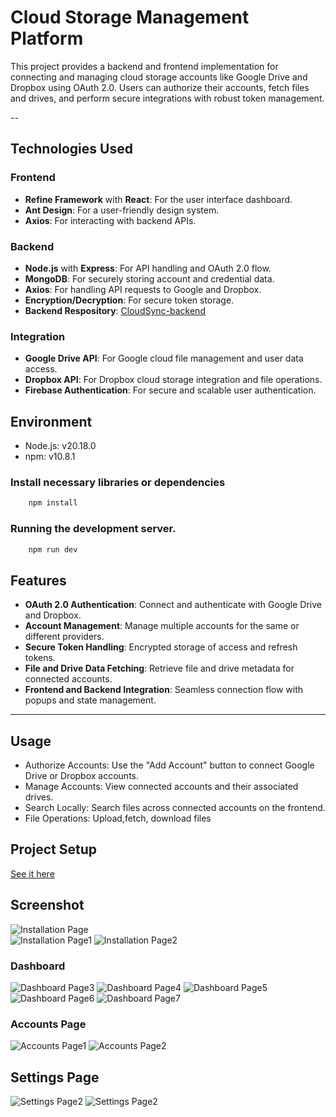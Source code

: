 # Cloud Storage Management Platform

This project provides a backend and frontend implementation for connecting and managing cloud storage accounts like Google Drive and Dropbox using OAuth 2.0. Users can authorize their accounts, fetch files and drives, and perform secure integrations with robust token management.

--

## **Technologies Used**

### **Frontend**
- **Refine Framework** with **React**: For the user interface dashboard.
- **Ant Design**: For a user-friendly design system.
- **Axios**: For interacting with backend APIs.


### **Backend**
- **Node.js** with **Express**: For API handling and OAuth 2.0 flow.
- **MongoDB**: For securely storing account and credential data.
- **Axios**: For handling API requests to Google and Dropbox.
- **Encryption/Decryption**: For secure token storage.
- **Backend Respository**: [CloudSync-backend](https://github.com/SwS651/CloudSync-backend)

### **Integration**
- **Google Drive API**: For Google cloud file management and user data access.
- **Dropbox API**: For Dropbox cloud storage integration and file operations.
- **Firebase Authentication**: For secure and scalable user authentication.

## Environment
- Node.js: v20.18.0
- npm: v10.8.1

### Install necessary libraries or dependencies
```bash
    npm install
```

### Running the development server.

```bash
    npm run dev
```

## **Features**

- **OAuth 2.0 Authentication**: Connect and authenticate with Google Drive and Dropbox.
- **Account Management**: Manage multiple accounts for the same or different providers.
- **Secure Token Handling**: Encrypted storage of access and refresh tokens.
- **File and Drive Data Fetching**: Retrieve file and drive metadata for connected accounts.
- **Frontend and Backend Integration**: Seamless connection flow with popups and state management.

---

## Usage
- Authorize Accounts: Use the "Add Account" button to connect Google Drive or Dropbox accounts.
- Manage Accounts: View connected accounts and their associated drives.
- Search Locally: Search files across connected accounts on the frontend.
- File Operations: Upload,fetch, download files

## Project Setup

[See it here](documentation/CloudSync%20Platform%20Project%20Setup.pdf)

## Screenshot
![Installation Page](https://github.com/SwS651/CloudSync-frontend/blob/main/documentation/Images/Picture1.png) <br/>
![Installation Page1](documentation/Images/Picture2.png)
![Installation Page2](documentation/Images/Picture3.png)

### Dashboard
![Dashboard Page3](documentation/Images/Picture4.png)
![Dashboard Page4](documentation/Images/Picture5.png)
![Dashboard Page5](documentation/Images/Picture6.png)
![Dashboard Page6](documentation/Images/Picture7.png)
![Dashboard Page7](documentation/Images/Picture8.png)

### Accounts Page
![Accounts Page1](documentation/Images/Picture10.png)
![Accounts Page2](documentation/Images/Picture11.png)

## Settings Page
![Settings Page2](documentation/Images/Picture12.png)
![Settings Page2](documentation/Images/Picture13.png)